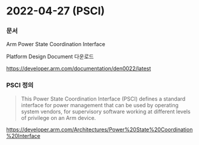 # 2022-04-27 (PSCI)

### 문서

Arm Power State Coordination Interface

Platform Design Document 다운로드

https://developer.arm.com/documentation/den0022/latest



### PSCI 정의

> This Power State Coordination Interface (PSCI) defines a standard interface for power management that can be used by operating system vendors, for supervisory software working at different levels of privilege on an Arm device.

https://developer.arm.com/Architectures/Power%20State%20Coordination%20Interface